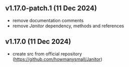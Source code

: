 ## v1.17.0-patch.1 (11 Dec 2024)
- remove documentation comments
- remove *Janitor* dependency, methods and references

## v1.17.0 (11 Dec 2024)
- create src from official repository (https://github.com/howmanysmall/Janitor)